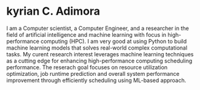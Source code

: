 # kyrian C. Adimora
I am a Computer scientist, a Computer Engineer, and a researcher in the field of artificial intelligence and machine learning with focus in high-performance computing (HPC). 
I am very good at using Python to build machine learning models that solves real-world complex computational tasks. My curent research interest leverages machine learning techniques as a cutting edge for enhancing high-performance computing scheduling performance. The reserach goal focuses on resource utilization optimization, job runtime prediction and overall system performance improvement through efficiently scheduling using ML-based approach.
